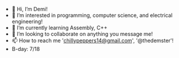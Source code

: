 - 👋 Hi, I’m Demi!
- 👀 I’m interested in programming, computer science, and electrical engineering!
- 🌱 I’m currently learning Assembly, C++
- 💞️ I’m looking to collaborate on anything you message me!
- 📫 How to reach me 'chillypeppers14@gmail.com', '@thedemster'!
- B-day: 7/18
